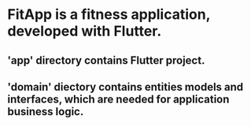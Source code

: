 # FitApp is a fitness application, developed with Flutter.

## 'app' directory contains Flutter project.
## 'domain' diectory contains entities models and interfaces, which are needed for application business logic.
